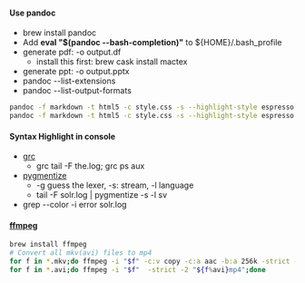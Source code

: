#### Use pandoc
- brew install pandoc
- Add **eval "$(pandoc --bash-completion)"** to ${HOME}/.bash_profile
- generate pdf: -o output.df
    - install this first: brew cask install mactex
- generate ppt: -o output.pptx
- pandoc --list-extensions
- pandoc --list-output-formats
```bash
pandoc -f markdown -t html5 -c style.css -s --highlight-style espresso -o the_output.html the.md
pandoc -f markdown -t html5 -c style.css -s --highlight-style espresso -o the.md | pbcopy
```

#### Syntax Highlight in console
- [grc](https://github.com/garabik/grc)
    - grc tail -F the.log; grc ps aux
- [pygmentize](http://pygments.org/)
    - -g guess the lexer, -s: stream, -l language
    - tail -F solr.log | pygmentize -s -l sv
- grep --color -i error solr.log
 
#### [ffmpeg](https://www.ffmpeg.org/ffmpeg.html)
```bash
brew install ffmpeg
# Convert all mkv(avi) files to mp4
for f in *.mkv;do ffmpeg -i "$f" -c:v copy -c:a aac -b:a 256k -strict -2 "${f%mkv}mp4";done
for f in *.avi;do ffmpeg -i "$f"  -strict -2 "${f%avi}mp4";done
```



